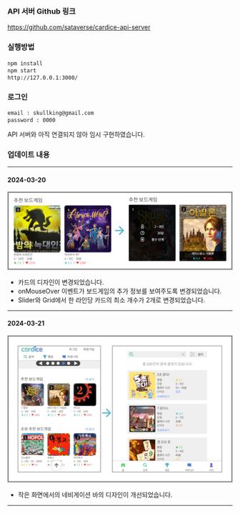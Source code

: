 ### API 서버 Github 링크

https://github.com/sataverse/cardice-api-server



### 실행방법

```
npm install
npm start
http://127.0.0.1:3000/
```

### 로그인
```
email : skullking@gmail.com
password : 0000
```
API 서버와 아직 연결되지 않아 임시 구현하였습니다.


### 업데이트 내용

---

#### 2024-03-20
![update-01](readmeImg/update1.png)
- 카드의 디자인이 변경되었습니다.
- onMouseOver 이벤트가 보드게임의 추가 정보를 보여주도록 변경되었습니다.
- Slider와 Grid에서 한 라인당 카드의 최소 개수가 2개로 변경되었습니다.

---

#### 2024-03-21
![update-02](readmeImg/update2.png)
- 작은 화면에서의 네비게이션 바의 디자인이 개선되었습니다.

---

